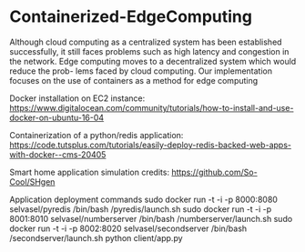 # Containerized-EdgeComputing
Although cloud computing as a centralized system has been established successfully, it still faces problems such as high latency and congestion in the network. Edge computing moves to a decentralized system which would reduce the prob- lems faced by cloud computing. Our implementation focuses on the use of containers as a method for edge computing

Docker installation on EC2 instance: https://www.digitalocean.com/community/tutorials/how-to-install-and-use-docker-on-ubuntu-16-04

Containerization of a python/redis application: https://code.tutsplus.com/tutorials/easily-deploy-redis-backed-web-apps-with-docker--cms-20405

Smart home application simulation credits: https://github.com/So-Cool/SHgen

Application deployment commands
sudo docker run -t -i -p 8000:8080 selvasel/pyredis /bin/bash /pyredis/launch.sh
sudo docker run -t -i -p 8001:8010 selvasel/numberserver /bin/bash /numberserver/launch.sh
sudo docker run -t -i -p 8002:8020 selvasel/secondserver /bin/bash /secondserver/launch.sh
python client/app.py
